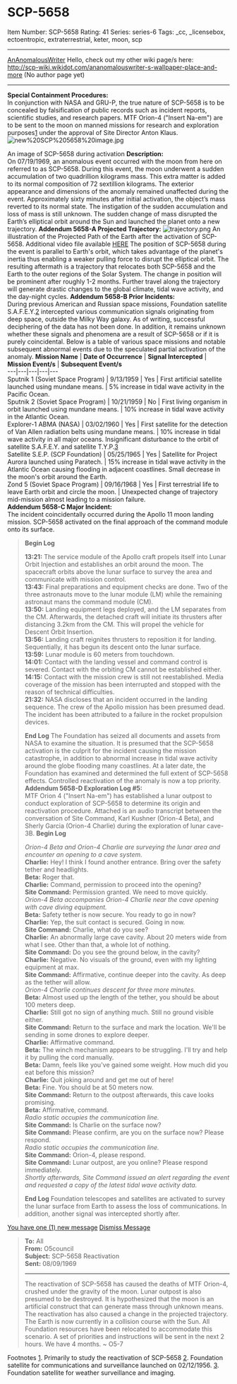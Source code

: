 # SCP-5658
Item Number: SCP-5658
Rating: 41
Series: series-6
Tags: _cc, _licensebox, ectoentropic, extraterrestrial, keter, moon, scp

---

[AnAnomalousWriter](javascript:;)
Hello, check out my other wiki page/s here:  
<http://scp-wiki.wikidot.com/ananomalouswriter-s-wallpaper-place-and-more> (No author page yet)
* * *
**Special Containment Procedures:**  
In conjunction with NASA and GRU-P, the true nature of SCP-5658 is to be concealed by falsification of public records such as incident reports, scientific studies, and research papers. MTF Orion-4 ("Insert Na-em") are to be sent to the moon on manned missions for research and exploration purposes[1](javascript:;) under the approval of Site Director Anton Klaus.
![new%20SCP%205658%20image.jpg](http://scpdsandbox.wdfiles.com/local--files/ananomalouswriter-1/new%20SCP%205658%20image.jpg)  

An image of SCP-5658 during activation
**Description:**  
On 07/19/1969, an anomalous event occurred with the moon from here on referred to as SCP-5658. During this event, the moon underwent a sudden accumulation of two quadrillion kilograms mass. This extra matter is added to its normal composition of 72 sextillion kilograms. The exterior appearance and dimensions of the anomaly remained unaffected during the event. Approximately sixty minutes after initial activation, the object’s mass reverted to its normal state. The instigation of the sudden accumulation and loss of mass is still unknown. The sudden change of mass disrupted the Earth’s elliptical orbit around the Sun and launched the planet onto a new trajectory.
**Addendum 5658-A Projected Trajectory:**
![trajectory.png](http://scpdsandbox.wdfiles.com/local--files/ananomalouswriter-1/trajectory.png)
An illustration of the Projected Path of the Earth after the activation of SCP-5658. Additional video file available [HERE](https://youtu.be/ny7BR9eUQy4)
The position of SCP-5658 during the event is parallel to Earth's orbit, which takes advantage of the planet's inertia thus enabling a weaker pulling force to disrupt the elliptical orbit. The resulting aftermath is a trajectory that relocates both SCP-5658 and the Earth to the outer regions of the Solar System. The change in position will be prominent after roughly 1-2 months. Further travel along the trajectory will generate drastic changes to the global climate, tidal wave activity, and the day-night cycles.
**Addendum 5658-B Prior Incidents:**  
During previous American and Russian space missions, Foundation satellite S.A.F.E.Y.[2](javascript:;) intercepted various communication signals originating from deep space, outside the Milky Way galaxy. As of writing, successful deciphering of the data has not been done. In addition, it remains unknown whether these signals and phenomena are a result of SCP-5658 or if it is purely coincidental. Below is a table of various space missions and notable subsequent abnormal events due to the speculated partial activation of the anomaly.
**Mission Name** | **Date of Occurrence** | **Signal Intercepted** | **Mission Event/s** | **Subsequent Event/s**  
---|---|---|---|---  
Sputnik 1 (Soviet Space Program) | 9/13/1959 | Yes | First artificial satellite launched using mundane means. | 5% increase in tidal wave activity in the Pacific Ocean.  
Sputnik 2 (Soviet Space Program) | 10/21/1959 | No | First living organism in orbit launched using mundane means. | 10% increase in tidal wave activity in the Atlantic Ocean.  
Explorer-1 ABMA (NASA) | 03/02/1960 | Yes | First satellite for the detection of Van Allen radiation belts using mundane means. | 10% increase in tidal wave activity in all major oceans. Insignificant disturbance to the orbit of satellite S.A.F.E.Y. and satellite T.Y.P.[3](javascript:;)  
Satellite S.E.P. (SCP Foundation) | 05/25/1965 | Yes | Satellite for Project Aurora launched using Paratech. | 15% increase in tidal wave activity in the Atlantic Ocean causing flooding in adjacent coastlines. Small decrease in the moon's orbit around the Earth.  
Zond 5 (Soviet Space Program) | 09/16/1968 | Yes | First terrestrial life to leave Earth orbit and circle the moon. | Unexpected change of trajectory mid-mission almost leading to a mission failure.  
**Addendum 5658-C Major Incident:**  
The incident coincidentally occurred during the Apollo 11 moon landing mission. SCP-5658 activated on the final approach of the command module onto its surface.
> **Begin Log**
>   
>  **13:21:** The service module of the Apollo craft propels itself into Lunar Orbit Injection and establishes an orbit around the moon. The spacecraft orbits above the lunar surface to survey the area and communicate with mission control.  
>  **13:43:** Final preparations and equipment checks are done. Two of the three astronauts move to the lunar module (LM) while the remaining astronaut mans the command module (CM).  
>  **13:50:** Landing equipment legs deployed, and the LM separates from the CM. Afterwards, the detached craft will initiate its thrusters after distancing 3.2km from the CM. This will propel the vehicle for Descent Orbit Insertion.  
>  **13:56:** Landing craft reignites thrusters to reposition it for landing. Sequentially, it has begun its descent onto the lunar surface.  
>  **13:59:** Lunar module is 60 meters from touchdown.  
>  **14:01:** Contact with the landing vessel and command control is severed. Contact with the orbiting CM cannot be established either.  
>  **14:15:** Contact with the mission crew is still not reestablished. Media coverage of the mission has been interrupted and stopped with the reason of technical difficulties.  
>  **21:32:** NASA discloses that an incident occurred in the landing sequence. The crew of the Apollo mission has been presumed dead. The incident has been attributed to a failure in the rocket propulsion devices.  
> 
> **End Log**
The Foundation has seized all documents and assets from NASA to examine the situation. It is presumed that the SCP-5658 activation is the culprit for the incident causing the mission catastrophe, in addition to abnormal increase in tidal wave activity around the globe flooding many coastlines. At a later date, the Foundation has examined and determined the full extent of SCP-5658 effects. Controlled reactivation of the anomaly is now a top priority.
**Addendum 5658-D Exploration Log #5:**  
MTF Orion 4 ("Insert Na-em") has established a lunar outpost to conduct exploration of SCP-5658 to determine its origin and reactivation procedure. Attached is an audio transcript between the conversation of Site Command, Karl Kushner (Orion-4 Beta), and Sherly Garcia (Orion-4 Charlie) during the exploration of lunar cave-3B.
> **Begin Log**
>   
>  _Orion-4 Beta and Orion-4 Charlie are surveying the lunar area and encounter an opening to a cave system._  
>  **Charlie:** Hey! I think I found another entrance. Bring over the safety tether and headlights.  
>  **Beta:** Roger that.  
>  **Charlie:** Command, permission to proceed into the opening?  
>  **Site Command:** Permission granted. We need to move quickly.  
>  _Orion-4 Beta accompanies Orion-4 Charlie near the cave opening with cave diving equipment._  
>  **Beta:** Safety tether is now secure. You ready to go in now?  
>  **Charlie:** Yep, the suit contact is secured. Going in now.  
>  **Site Command:** Charlie, what do you see?  
>  **Charlie:** An abnormally large cave cavity. About 20 meters wide from what I see. Other than that, a whole lot of nothing.  
>  **Site Command:** Do you see the ground below, in the cavity?  
>  **Charlie:** Negative. No visuals of the ground, even with my lighting equipment at max.  
>  **Site Command:** Affirmative, continue deeper into the cavity. As deep as the tether will allow.  
>  _Orion-4 Charlie continues descent for three more minutes._  
>  **Beta:** Almost used up the length of the tether, you should be about 100 meters deep.  
>  **Charlie:** Still got no sign of anything much. Still no ground visible either.  
>  **Site Command:** Return to the surface and mark the location. We'll be sending in some drones to explore deeper.  
>  **Charlie:** Affirmative command.  
>  **Beta:** The winch mechanism appears to be struggling. I'll try and help it by pulling the cord manually.  
>  **Beta:** Damn, feels like you've gained some weight. How much did you eat before this mission?  
>  **Charlie:** Quit joking around and get me out of here!  
>  **Beta:** Fine. You should be at 50 meters now.  
>  **Site Command:** Return to the outpost afterwards, this cave looks promising.  
>  **Beta:** Affirmative, command.  
>  _Radio static occupies the communication line._  
>  **Site Command:** Is Charlie on the surface now?  
>  **Site Command:** Please confirm, are you on the surface now? Please respond.  
>  _Radio static occupies the communication line._  
>  **Site Command:** Orion-4, please respond.  
>  **Site Command:** Lunar outpost, are you online? Please respond immediately.  
>  _Shortly afterwards, Site Command issued an alert regarding the event and requested a copy of the latest tidal wave activity data._  
> 
> **End Log**
Foundation telescopes and satellites are activated to survey the lunar surface from Earth to assess the loss of communications. In addition, another signal was intercepted shortly after.  
  
  
  

[You have one (1) new message](javascript:;)
[ Dismiss Message](javascript:;)
> **To:** All  
>  **From:** O5council  
>  **Subject:** SCP-5658 Reactivation  
>  **Sent:** 08/09/1969
> * * *
> The reactivation of SCP-5658 has caused the deaths of MTF Orion-4, crushed under the gravity of the moon. Lunar outpost is also presumed to be destroyed. It is hypothesized that the moon is an artificial construct that can generate mass through unknown means. The reactivation has also caused a change in the projected trajectory. The Earth is now currently in a collision course with the Sun. All Foundation resources have been relocated to accommodate this scenario. A set of priorities and instructions will be sent in the next 2 hours. We have 4 months. ~ O5-7
  
  
  
  
  
  

Footnotes
[1](javascript:;). Primarily to study the reactivation of SCP-5658
[2](javascript:;). Foundation satellite for communications and surveillance launched on 02/12/1956.
[3](javascript:;). Foundation satellite for weather surveillance and imaging.